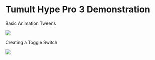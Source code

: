 # Tumult Hype Pro 3 Demonstration

Basic Animation Tweens

![](hype_demo_18/walk_thru/basis_tween.gif)

Creating a Toggle Switch

![](hype_demo_18/walk_thru/switch.gif)

